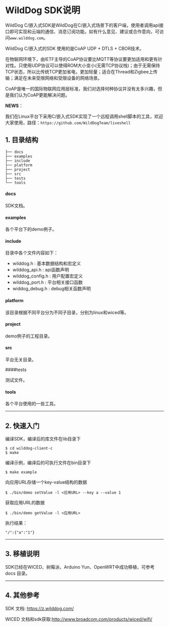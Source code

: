 # WildDog SDK说明
WildDog C/嵌入式SDK是WildDog在C/嵌入式场景下的客户端，使用者调用api接口即可实现和云端的通信、消息订阅功能。如有什么意见、建议或合作意向，可访问`www.wilddog.com`。

WildDog C/嵌入式的SDK 使用的是CoAP UDP + DTLS + CBOR技术。

在物联网环境下，由IETF主导的CoAP协议要比MQTT等协议要更加适用和更有针对性。只使用UDP协议可以使得ROM大小变小(无需TCP协议栈)；由于无需保持TCP状态，所以比传统TCP更加省电，更加轻量；适合在Thread和Zigbee上传输；满足在未来受限网络和受限设备的网络场景。

CoAP是唯一的国际物联网应用层标准，我们对选择何种协议并没有太多兴趣，但是我们认为CoAP更能解决问题。

**NEWS**：

我们在Linux平台下采用C/嵌入式SDK实现了一个远程调用shell脚本的工具，欢迎大家使用，路径：`https://github.com/WildDogTeam/liveshell`

## 1. 目录结构

	├── docs
	├── examples
	├── include
	├── platform
	├── project
	├── src
	├── tests
	└── tools

#### docs
SDK文档。

#### examples
各个平台下的demo例子。

#### include
目录中各个文件内容如下：

*	wilddog.h : 基本数据结构和宏定义
*	wilddog_api.h : api函数声明
*	wilddog_config.h : 用户配置宏定义
*	wilddog_port.h : 平台相关接口函数
*	widdog_debug.h : debug相关函数声明

#### platform

该目录根据不同平台分为不同子目录，分别为linux和wiced等。

#### project

demo例子的工程目录。

#### src

平台无关目录。

####tests

测试文件。

#### tools

各个平台使用的一些工具。

----
## 2. 快速入门

编译SDK，编译后的库文件在lib目录下

	$ cd wilddog-client-c
	$ make 

编译示例，编译后的可执行文件在bin目录下

	$ make example

向应用URL存储一个key-value结构的数据

	$ ./bin/demo setValue -l <应用URL> --key a --value 1 
获取应用URL的数据

	$ ./bin/demo getValue -l <应用URL>
执行结果：

	"/":{"a":"1"}


----
## 3. 移植说明

SDK已经在WICED、树莓派、Arduino Yun、OpenWRT中成功移植，可参考 docs 目录。

----
## 4. 其他参考

SDK 文档: https://z.wilddog.com/

WICED 文档和sdk获取:http://www.broadcom.com/products/wiced/wifi/

